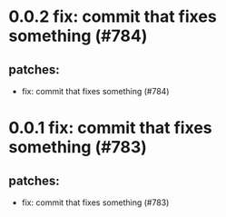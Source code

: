 # 0.0.2 fix: commit that fixes something (#784)

## patches:
* fix: commit that fixes something (#784)

# 0.0.1 fix: commit that fixes something (#783)

## patches:
* fix: commit that fixes something (#783)

